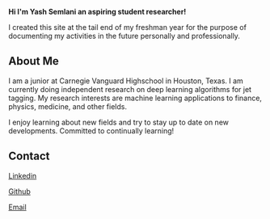 **Hi I'm Yash Semlani an aspiring student researcher!**

I created this site at the tail end of my freshman year for the purpose of documenting my activities in the future personally and professionally.

## About Me

I am a junior at Carnegie Vanguard Highschool in Houston, Texas. I am currently doing independent research on deep learning algorithms for jet tagging. My research interests are machine learning applications to finance, physics, medicine, and other fields. 

I enjoy learning about new fields and try to stay up to date on new developments. Committed to continually learning!
 
## Contact
 
[Linkedin](https://www.linkedin.com/in/yash-semlani-38716b157/)

[Github](https://github.com/Halfblood1223/)

[Email](mailto:yashvsemlani@gmail.com)